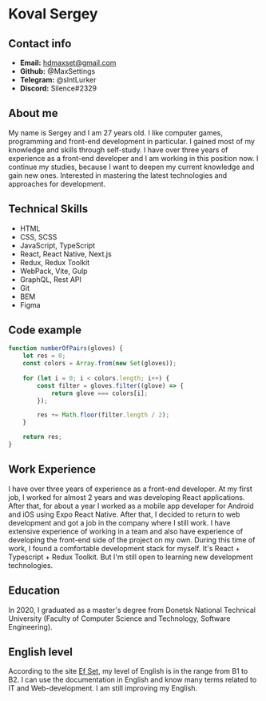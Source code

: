 # Koval Sergey

## Contact info

- **Email:** hdmaxset@gmail.com
- **Github:** @MaxSettings
- **Telegram:** @slntLurker
- **Discord:** Silence#2329

## About me

My name is Sergey and I am 27 years old. I like computer games, programming and front-end development in particular. I gained most of my knowledge and skills through self-study. I have over three years of experience as a front-end developer and I am working in this position now. I continue my studies, because I want to deepen my current knowledge and gain new ones. Interested in mastering the latest technologies and approaches for development.

## Technical Skills

- HTML
- CSS, SCSS
- JavaScript, TypeScript 
- React, React Native, Next.js
- Redux, Redux Toolkit
- WebPack, Vite, Gulp
- GraphQL, Rest API
- Git
- BEM
- Figma

## Code example

```javascript
function numberOfPairs(gloves) {
    let res = 0;
    const colors = Array.from(new Set(gloves));
    
    for (let i = 0; i < colors.length; i++) {
        const filter = gloves.filter((glove) => {
            return glove === colors[i];
        });

        res += Math.floor(filter.length / 2);
    }

    return res;
}
```

## Work Experience

I have over three years of experience as a front-end developer. At my first job, I worked for almost 2 years and was developing React applications. After that, for about a year I worked as a mobile app developer for Android and iOS using Expo React Native. After that, I decided to return to web development and got a job in the company where I still work. I have extensive experience of working in a team and also have experience of developing the front-end side of the project on my own. During this time of work, I found a comfortable development stack for myself. It's React + Typescript + Redux Toolkit. But I'm still open to learning new development technologies.

## Education

In 2020, I graduated as a master's degree from Donetsk National Technical University (Faculty of Computer Science and Technology, Software Engineering).

## English level

According to the site [Ef Set](https://www.efset.org/ru/), my level of English is in the range from B1 to B2. I can use the documentation in English and know many terms related to IT and Web-development. I am still improving my English.